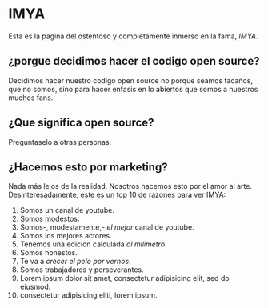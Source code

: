 # IMYA
Esta es la pagina del ostentoso y completamente inmerso en la fama, *IMYA*.

## ¿porgue decidimos hacer el codigo open source?
Decidimos hacer nuestro codigo open source no porque seamos tacaños, que no
somos, sino para hacer enfasis en lo abiertos que somos a nuestros muchos fans.

## ¿Que significa open source?
Preguntaselo a otras personas.

## ¿Hacemos esto por marketing?
Nada más lejos de la realidad. Nosotros hacemos esto por el amor al arte.
Desinteresadamente, este es un top 10 de razones para ver IMYA:
1. Somos un canal de youtube.
2. Somos modestos.
3. Somos-, modestamente,- *el mejor* canal de youtube.
4. Somos los mejores actores.
5. Tenemos una edicion calculada *al milimetro*.
6. Somos honestos.
7. Te va a *crecer el pelo por vernos*.
8. Somos trabajadores y perseverantes.
9. Lorem ipsum dolor sit amet, consectetur adipisicing elit, sed do eiusmod.
10. consectetur adipisicing eliti, lorem ipsum.
